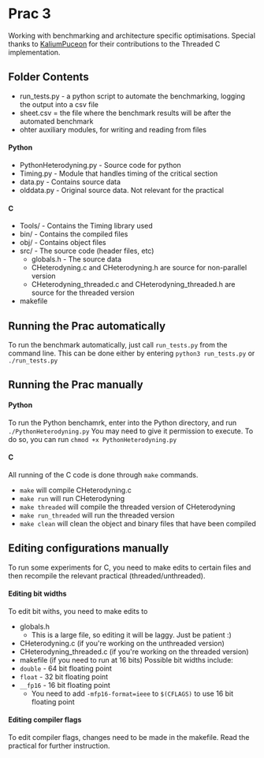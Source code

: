 # Prac 3 
Working with benchmarking and architecture specific optimisations.
Special thanks to [KaliumPuceon](https://github.com/KaliumPuceon) for their contributions to the Threaded C implementation.

## Folder Contents
- run_tests.py - a python script to automate the benchmarking, logging the output into a csv file
- sheet.csv = the file where the benchmark results will be after the automated benchmark
- ohter auxiliary modules, for writing and reading from files

#### Python
- PythonHeterodyning.py  - Source code for python
- Timing.py - Module that handles timing of the critical section
- data.py - Contains source data
- olddata.py - Original source data. Not relevant for the practical

#### C
- Tools/ - Contains the Timing library used
- bin/ - Contains the compiled files
- obj/ - Contains object files
- src/ - The source code (header files, etc)
  - globals.h - The source data
  - CHeterodyning.c and CHeterodyning.h are source for non-parallel version
  - CHeterodyning_threaded.c and CHeterodyning_threaded.h are source for the threaded version
- makefile

## Running the Prac automatically
To run the benchmark automatically, just call ```run_tests.py``` from the command line. 
This can be done either by entering ```python3 run_tests.py``` or ```./run_tests.py```

## Running the Prac manually
#### Python
To run the Python benchamrk, enter into the Python directory, and run
```./PythonHeterodyning.py```
You may need to give it permission to execute. To do so, you can run
```chmod +x PythonHeterodyning.py```

#### C
All running of the C code is done through ```make``` commands. 
- ```make``` will compile CHeterodyning.c
- ```make run``` will run CHeterodyning
- ```make threaded``` will compile the threaded version of CHeterodyning
- ```make run_threaded``` will run the threaded version
- ```make clean``` will clean the object and binary files that have been compiled

## Editing configurations manually
To run some experiments for C, you need to make edits to certain files and then recompile the relevant practical (threaded/unthreaded).
#### Editing bit widths
To edit bit withs, you need to make edits to
- globals.h
  - This is a large file, so editing it will be laggy. Just be patient :)
- CHeterodyning.c (if you're working on the unthreaded version)
- CHeterodyning_threaded.c (if you're working on the threaded version)
- makefile (if you need to run at 16 bits)
Possible bit widths include:
- ```double``` - 64 bit floating point
- ```float``` - 32 bit floating point
- ```__fp16``` - 16 bit floating point
  - You need to add ```-mfp16-format=ieee``` to ```$(CFLAGS)``` to use 16 bit floating point
#### Editing compiler flags
To edit compiler flags, changes need to be made in the makefile. Read the practical for further instruction.
